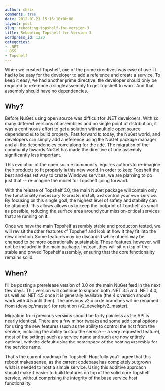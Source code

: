 ```yaml
---
author: chris
comments: true
date: 2012-07-23 15:16:10+00:00
layout: post
slug: rebooting-topshelf-for-version-3
title: Rebooting Topshelf for Version 3
wordpress_id: 1220
categories:
- .NET
- OSS
- Topshelf
---
```


When we created Topshelf, one of the prime directives was ease of use. It had to be easy for the developer to add a reference and create a service. To keep it easy, we had another prime directive: the developer should only be required to reference a single assembly to get Topshelf to work. And that assembly should have no dependencies.




## Why?




Before NuGet, using open source was difficult for .NET developers. With so many different versions of assemblies and no single point of distribution, it was a continuous effort to get a solution with multiple open source dependencies to build properly. Fast forward to today, the NuGet world, and developers can simply add a reference using the NuGet package manager and all the dependencies come along for the ride. The migration of the community towards NuGet has made the directive of one assembly significantly less important.




This evolution of the open source community requires authors to re-imagine their products to fit properly in this new world. In order to keep Topshelf the best and easiest way to create Windows services, we are planning to do just that -- re-imagine the model for Topshelf going forward.




With the release of Topshelf 3.0, the main NuGet package will contain only the functionality necessary to create, install, and control your own service. By focusing on this single goal, the highest level of safety and stability can be attained. This allows allows us to keep the footprint of Topshelf as small as possible, reducing the surface area around your mission-critical services that are running on it.




Once we have the main Topshelf assembly stable and production tested, we will revisit the other features of Topshelf and look at how it they fit into the new direction. Some features may be discarded while others may be changed to be more operationally sustainable. These features, however, will not be included in the main package. Instead, they will sit on top of the stable and proved Topshelf assembly, ensuring that the core functionality remains solid.




## When?




I’ll be posting a prerelease version of 3.0 on the main NuGet feed in the next few days. This version will continue to support both .NET 3.5 and .NET 4.0, as well as .NET 4.5 once it is generally available (the 4.x version should work with 4.5 until then). The previous v2.x code branches will be renamed from (develop/master) for retention (v2_develop/v2_master).




Migration from previous versions should be fairly painless as the API is nearly identical. There are a few minor tweaks and some additional options for using the new features (such as the ability to control the host from the service, including the ability to stop the service -- a very requested feature), most of the settings such as service name and such are now entirely optional, with the default using the namespace of the hosting assembly for the service name.




That's the current roadmap for Topshelf. Hopefully you'll agree that this reboot makes sense, as the current codebase has completely outgrown what is needed to host a simple service. Using this additive approach should make it easier to build features on top of the solid core Topshelf service, without comprising the integrity of the base service host functionality.
